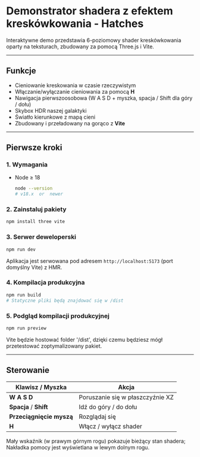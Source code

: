 # Demonstrator shadera z efektem kreskówkowania - Hatches

Interaktywne demo przedstawia 6-poziomowy shader kreskówkowania oparty na teksturach, zbudowany za pomocą Three.js i Vite.

---

## Funkcje 
* Cieniowanie kreskowania w czasie rzeczywistym
* Włączanie/wyłączanie cieniowania za pomocą **H** 
* Nawigacja pierwszoosobowa (W A S D + myszka, spacja / Shift dla góry / dołu) 
* Skybox HDR naszej galaktyki 
* Światło kierunkowe z mapą cieni 
* Zbudowany i przeładowany na gorąco z **Vite**

---

## Pierwsze kroki

### 1. Wymagania
* Node ≥ 18
  ```bash
  node --version
  # v18.x  or  newer
  ```

### 2. Zainstaluj pakiety
```bash
npm install three vite
```

### 3. Serwer deweloperski
```bash
npm run dev
```
Aplikacja jest serwowana pod adresem `http://localhost:5173` (port domyślny Vite) z HMR.

### 4. Kompilacja produkcyjna
```bash
npm run build
# Statyczne pliki będą znajdować się w /dist
```

### 5. Podgląd kompilacji produkcyjnej
```bash
npm run preview
```
Vite będzie hostować folder '/dist', dzięki czemu będziesz mógł przetestować zoptymalizowany pakiet.

---

## Sterowanie
| Klawisz / Myszka            | Akcja                |
| ---------------------- | --------------------- |
| **W A S D**            | Poruszanie się w płaszczyźnie XZ      |
| **Spacja** / **Shift**  | Idź do góry / do dołu       |
| **Przeciągnięcie myszą**         | Rozglądaj się           |
| **H**                  | Włącz / wyłącz shader |

Mały wskaźnik (w prawym górnym rogu) pokazuje bieżący stan shadera; Nakładka pomocy jest wyświetlana w lewym dolnym rogu.
